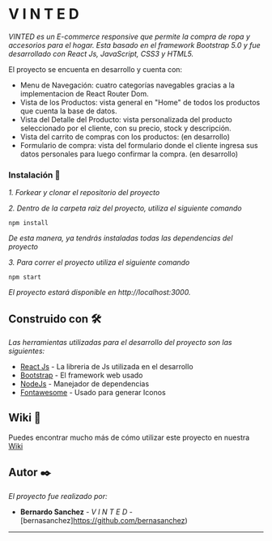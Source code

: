 # V I N T E D

_VINTED es un E-commerce responsive que permite la compra de ropa y accesorios para el hogar. Esta basado en el framework Bootstrap 5.0 y fue desarrollado con React Js, JavaScript, CSS3 y HTML5._

El proyecto se encuenta en desarrollo y cuenta con: 
* Menu de Navegación: cuatro categorías navegables gracias a la implementacion de React Router Dom.
* Vista de los Productos: vista general en "Home" de todos los productos que cuenta la base de datos. 
* Vista del Detalle del Producto: vista personalizada del producto seleccionado por el cliente, con su precio, stock y descripción. 
* Vista del carrito de compras con los productos: (en desarrollo)
* Formulario de compra: vista del formulario donde el cliente ingresa sus datos personales para luego confirmar la compra. (en desarrollo)



### Instalación 🔧

_1. Forkear y clonar el repositorio del proyecto_

_2. Dentro de la carpeta raiz del proyecto, utiliza el siguiente comando_

```
npm install 
```

_De esta manera, ya tendrás instaladas todas las dependencias del proyecto_

_3. Para correr el proyecto utiliza el siguiente comando_
```
npm start
```
_El proyecto estará disponible en http://localhost:3000._

## Construido con 🛠️

_Las herramientas utilizadas para el desarrollo del proyecto son las siguientes:_

* [React Js](https://es.reactjs.org/) - La libreria de Js utilizada en el desarrollo
* [Bootstrap](https://getbootstrap.com/docs/5.0/getting-started/download/) - El framework web usado
* [NodeJs](https://nodejs.org/es/) - Manejador de dependencias
* [Fontawesome](https://fontawesome.com/docs/web/use-with/react/add-icons) - Usado para generar Iconos 

## Wiki 📖

Puedes encontrar mucho más de cómo utilizar este proyecto en nuestra [Wiki](https://github.com/bernasanchez/vintage)

## Autor ✒️

_El proyecto fue realizado por:_

* **Bernardo Sanchez** - *V I N T E D* - [bernasanchez]https://github.com/bernasanchez)

---
